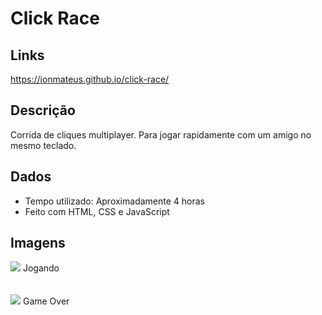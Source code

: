 # Click Race

## Links
https://ionmateus.github.io/click-race/

## Descrição
<p>Corrida de cliques multiplayer. Para jogar rapidamente com um amigo no mesmo teclado.</p>

## Dados
* Tempo utilizado: Aproximadamente 4 horas
* Feito com HTML, CSS e JavaScript

## Imagens
<img src="https://raw.githubusercontent.com/IonMateus/trex-chrome/main/imagesReadme/playing.png"/> 
Jogando <br> <br>  <br>

<img src="https://raw.githubusercontent.com/IonMateus/trex-chrome/main/imagesReadme/game-over.png"/>
Game Over <br>  <br>  <br>
